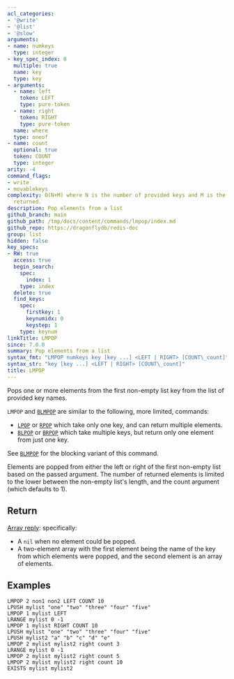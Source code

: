 ```yaml
---
acl_categories:
- '@write'
- '@list'
- '@slow'
arguments:
- name: numkeys
  type: integer
- key_spec_index: 0
  multiple: true
  name: key
  type: key
- arguments:
  - name: left
    token: LEFT
    type: pure-token
  - name: right
    token: RIGHT
    type: pure-token
  name: where
  type: oneof
- name: count
  optional: true
  token: COUNT
  type: integer
arity: -4
command_flags:
- write
- movablekeys
complexity: O(N+M) where N is the number of provided keys and M is the number of elements
  returned.
description: Pop elements from a list
github_branch: main
github_path: /tmp/docs/content/commands/lmpop/index.md
github_repo: https://dragonflydb/redis-doc
group: list
hidden: false
key_specs:
- RW: true
  access: true
  begin_search:
    spec:
      index: 1
    type: index
  delete: true
  find_keys:
    spec:
      firstkey: 1
      keynumidx: 0
      keystep: 1
    type: keynum
linkTitle: LMPOP
since: 7.0.0
summary: Pop elements from a list
syntax_fmt: "LMPOP numkeys key [key ...] <LEFT | RIGHT> [COUNT\_count]"
syntax_str: "key [key ...] <LEFT | RIGHT> [COUNT\_count]"
title: LMPOP
---
```

Pops one or more elements from the first non-empty list key from the list of provided key names.

`LMPOP` and [`BLMPOP`](/commands/blmpop) are similar to the following, more limited, commands:

- [`LPOP`](/commands/lpop) or [`RPOP`](/commands/rpop) which take only one key, and can return multiple elements.
- [`BLPOP`](/commands/blpop) or [`BRPOP`](/commands/brpop) which take multiple keys, but return only one element from just one key.

See [`BLMPOP`](/commands/blmpop) for the blocking variant of this command.

Elements are popped from either the left or right of the first non-empty list based on the passed argument.
The number of returned elements is limited to the lower between the non-empty list's length, and the count argument (which defaults to 1).

## Return

[Array reply](/docs/reference/protocol-spec#resp-arrays): specifically:

* A `nil` when no element could be popped.
* A two-element array with the first element being the name of the key from which elements were popped, and the second element is an array of elements.

## Examples

```cli
LMPOP 2 non1 non2 LEFT COUNT 10
LPUSH mylist "one" "two" "three" "four" "five"
LMPOP 1 mylist LEFT
LRANGE mylist 0 -1
LMPOP 1 mylist RIGHT COUNT 10
LPUSH mylist "one" "two" "three" "four" "five"
LPUSH mylist2 "a" "b" "c" "d" "e"
LMPOP 2 mylist mylist2 right count 3
LRANGE mylist 0 -1
LMPOP 2 mylist mylist2 right count 5
LMPOP 2 mylist mylist2 right count 10
EXISTS mylist mylist2
```
